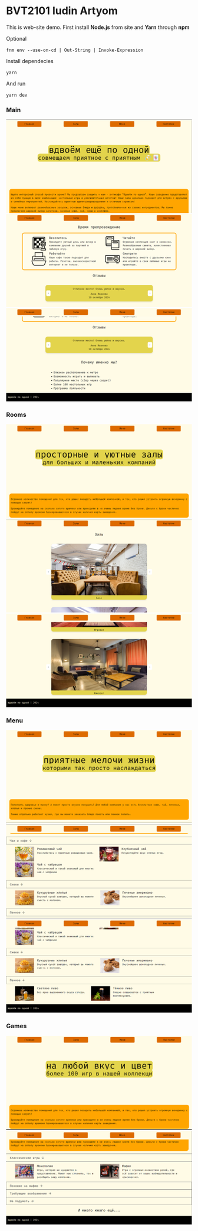 # BVT2101 Iudin Artyom

This is web-site demo. First install <b>Node.js</b> from site and <b>Yarn</b> through <b>npm</b>

Optional
```shell
fnm env --use-on-cd | Out-String | Invoke-Expression
```
Install dependecies
``` shell
yarn
```
And run
```shell
yarn dev
```
### Main
![Main1](./imgs/main1.png)
![Main2](./imgs/main2.png)
![Main3](./imgs/main3.png)

### Rooms
![Rooms1](./imgs/rooms1.png)
![Rooms2](./imgs/rooms2.png)
![Rooms3](./imgs/rooms3.png)

### Menu
![Menu1](./imgs/menu1.png)
![Menu2](./imgs/menu2.png)
![Menu3](./imgs/menu3.png)

### Games
![Games1](./imgs/games1.png)
![Games2](./imgs/games2.png)